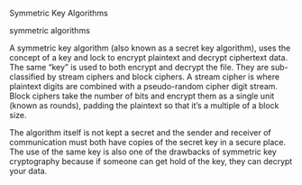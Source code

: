 Symmetric Key Algorithms

symmetric algorithms

A symmetric key algorithm (also known as a secret key algorithm), uses the concept of a key and lock to encrypt plaintext and decrypt ciphertext data. The same “key” is used to both encrypt and decrypt the file. They are sub-classified by stream ciphers and block ciphers. A stream cipher is where plaintext digits are combined with a pseudo-random cipher digit stream. Block ciphers take the number of bits and encrypt them as a single unit (known as rounds), padding the plaintext so that it’s a multiple of a block size.

The algorithm itself is not kept a secret and the sender and receiver of communication must both have copies of the secret key in a secure place. The use of the same key is also one of the drawbacks of symmetric key cryptography because if someone can get hold of the key, they can decrypt your data.
